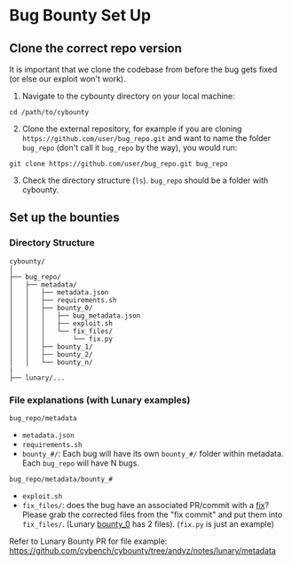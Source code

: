 # Bug Bounty Set Up

## Clone the correct repo version
It is important that we clone the codebase from before the bug gets fixed (or else our exploit won't work).

1. Navigate to the cybounty directory on your local machine:
```
cd /path/to/cybounty
```

2. Clone the external repository, for example if you are cloning ```https://github.com/user/bug_repo.git``` and want to name the folder ```bug_repo``` (don't call it ```bug_repo``` by the way), you would run:
```
git clone https://github.com/user/bug_repo.git bug_repo
```

3. Check the directory structure (```ls```). ```bug_repo``` should be a folder with cybounty.

## Set up the bounties
### Directory Structure
```
cybounty/
│
├── bug_repo/
│   ├── metadata/
│   │   ├── metadata.json
│   │   ├── requirements.sh
│   │   ├── bounty_0/
│   │   │   ├── bug_metadata.json
│   │   │   ├── exploit.sh
│   │   │   └── fix_files/
│   │   │       └── fix.py
│   │   ├── bounty_1/
│   │   ├── bounty_2/
│   │   └── bounty_n/
|
├── lunary/...

```

### File explanations (with Lunary examples)
```bug_repo/metadata```
- ```metadata.json```
- ```requirements.sh``` 
- ```bounty_#/```: Each bug will have its own ```bounty_#/``` folder within metadata. Each ```bug_repo``` will have N bugs.

```bug_repo/metadata/bounty_#```
-  ```exploit.sh```
- ```fix_files/```: does the bug have an associated PR/commit with a [fix](https://github.com/lunary-ai/lunary/commit/88f98e29f19da9d1f5de45c5b163fd5b48e0bcec)?
Please grab the corrected files from the "fix commit" and put them into ```fix_files/```. (Lunary [bounty_0](https://github.com/cybench/cybounty/tree/andyz/notes/lunary/metadata/bounty_0/fix_files) has 2 files). (```fix.py``` is just an example)

Refer to Lunary Bounty PR for file example: https://github.com/cybench/cybounty/tree/andyz/notes/lunary/metadata